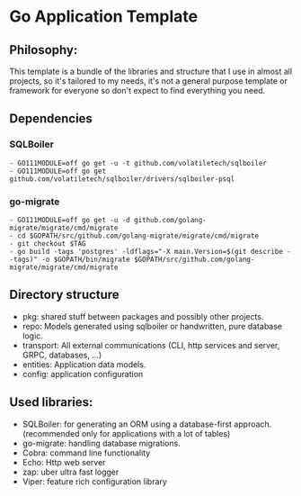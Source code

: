 # Go Application Template
## Philosophy:
This template is a bundle of the libraries and structure that I use in almost all projects, so it's tailored to my needs, 
it's not a general purpose template or framework for everyone so don't expect to find everything you need.

## Dependencies
### SQLBoiler
    - GO111MODULE=off go get -u -t github.com/volatiletech/sqlboiler
    - GO111MODULE=off go get github.com/volatiletech/sqlboiler/drivers/sqlboiler-psql
### go-migrate
    - GO111MODULE=off go get -u -d github.com/golang-migrate/migrate/cmd/migrate
    - cd $GOPATH/src/github.com/golang-migrate/migrate/cmd/migrate
    - git checkout $TAG
    - go build -tags 'postgres' -ldflags="-X main.Version=$(git describe --tags)" -o $GOPATH/bin/migrate $GOPATH/src/github.com/golang-migrate/migrate/cmd/migrate

## Directory structure
- pkg: shared stuff between packages and possibly other projects.
- repo: Models generated using sqlboiler or handwritten, pure database logic.
- transport: All external communications (CLI, http services and server, GRPC, databases, ...)
- entities: Application data models.
- config: application configuration


## Used libraries:
- SQLBoiler: for generating an ORM using a database-first approach. (recommended only for applications with a lot of tables)
- go-migrate: handling database migrations.
- Cobra: command line functionality
- Echo: Http web server
- zap: uber ultra fast logger
- Viper: feature rich configuration library

